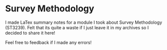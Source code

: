 # Survey Methodology

I made LaTex summary notes for a module I took about Survey Methodology (ST3239). Felt that its quite a waste if I just leave it in my archives so I decided to share it here!

Feel free to feedback if I made any errors! 
